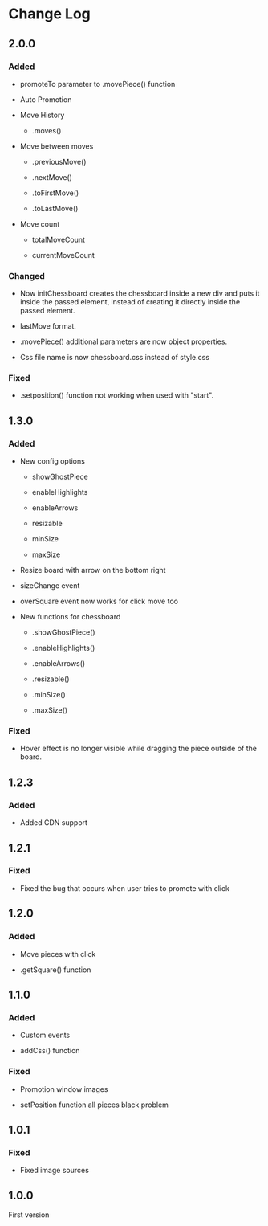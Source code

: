 # Change Log

## 2.0.0

### Added

- promoteTo parameter to .movePiece() function

- Auto Promotion

- Move History

    - .moves()

- Move between moves

    - .previousMove()

    - .nextMove()

    - .toFirstMove()

    - .toLastMove()

- Move count

    - totalMoveCount

    - currentMoveCount

### Changed

- Now initChessboard creates the chessboard inside a new div and puts it inside the passed element, instead of creating it directly inside the passed element.

- lastMove format.

- .movePiece() additional parameters are now object properties.

- Css file name is now chessboard.css instead of style.css

### Fixed

- .setposition() function not working when used with "start".

## 1.3.0

### Added

- New config options

    - showGhostPiece

    - enableHighlights

    - enableArrows

    - resizable

    - minSize

    - maxSize

- Resize board with arrow on the bottom right

- sizeChange event

- overSquare event now works for click move too

- New functions for chessboard

    - .showGhostPiece()

    - .enableHighlights()

    - .enableArrows()

    - .resizable()

    - .minSize()

    - .maxSize()

### Fixed

- Hover effect is no longer visible while dragging the piece outside of the board.

## 1.2.3

### Added

- Added CDN support

## 1.2.1

### Fixed

- Fixed the bug that occurs when user tries to promote with click

## 1.2.0

### Added

- Move pieces with click

- .getSquare() function

## 1.1.0

### Added

- Custom events

- addCss() function

### Fixed

- Promotion window images

- setPosition function all pieces black problem

## 1.0.1

### Fixed

- Fixed image sources

## 1.0.0

First version